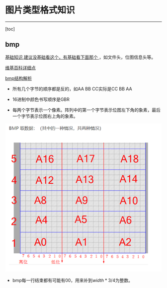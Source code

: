 # 图片类型格式知识

---

[toc]

## bmp

[基础知识,建议没基础看这个，有基础看下面那个 ](bmp图片格式详解)，如文件头，位图信息头等。

[维基百科详细点](https://zh.wikipedia.org/wiki/BMP)

[bmp结构解析](https://blog.csdn.net/sxtdzj/article/details/86232702?depth_1-utm_source=distribute.pc_relevant.none-task&utm_source=distribute.pc_relevant.none-task)



- 所有几个字节的顺序都是反的，如AA BB CC实际是CC BB AA
- 16进制中颜色书写顺序是GBR

- 每两个字节表示一个像素。阵列中的第一个字节表示位图左下角的象素，最后一个字节表示位图右上角的象素。

![Snipaste_2020-03-12_19-32-49](./src/Snipaste_2020-03-12_19-32-49.png)

- bmp每一行结束都有可能有00，用来补到$width*3/4$为整数。



